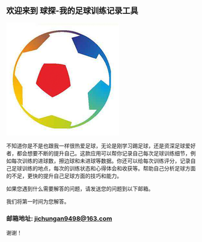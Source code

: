 ## 欢迎来到 球探-我的足球训练记录工具

![Image](icon-1024.png)

不知道你是不是也跟我一样很热爱足球，无论是刚学习踢足球，还是资深足球爱好者，都会想要不断的提升自己。这款应用可以帮你记录自己每次足球训练细节，例如每次训练的进球数，擦边球和未进球等数据。你还可以给每次训练评分，记录自己足球训练的地点，每次的训练状态和心得体会和收获等。帮助自己分析足球方面的不足，更快的提升自己足球方面的技巧和能力。

如果您遇到什么需要解答的问题，请发送您的问题到以下邮箱。

我们将第一时间为您解答。

### 邮箱地址:  jichungan9498@163.com

谢谢！
